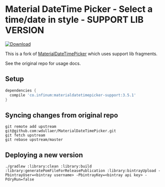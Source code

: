# Material DateTime Picker - Select a time/date in style - SUPPORT LIB VERSION

[ ![Download](https://api.bintray.com/packages/infinum/android/materialdatetimepicker-support/images/download.svg) ](https://bintray.com/infinum/android/materialdatetimepicker-support/_latestVersion) 

This is a fork of [MaterialDateTimePicker](https://github.com/wdullaer/MaterialDateTimePicker) which uses support lib fragments.

See the original repo for usage docs.

## Setup

```groovy
dependencies {
  compile 'co.infinum:materialdatetimepicker-support:3.5.1'
}
```

## Syncing changes from original repo

```shell
git remote add upstream git@github.com:wdullaer/MaterialDateTimePicker.git
git fetch upstream
git rebase upstream/master
```

## Deploying a new version

```shell
./gradlew :library:clean :library:build :library:generatePomFileForReleasePublication :library:bintrayUpload -PbintrayUser=<bintray username> -PbintrayKey=<bintray api key> -PdryRun=false
```